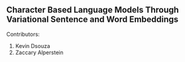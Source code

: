 ## Character Based Language Models Through Variational Sentence and Word Embeddings

Contributors:

1. Kevin Dsouza 
2. Zaccary Alperstein 

